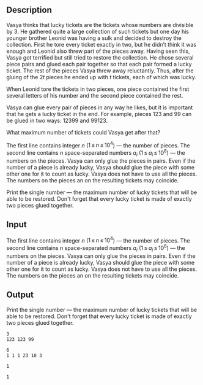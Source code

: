 ## Description

<div><p>Vasya thinks that lucky tickets are the tickets whose numbers are divisible by 3. He gathered quite a large collection of such tickets but one day his younger brother Leonid was having a sulk and decided to destroy the collection. First he tore every ticket exactly in two, but he didn’t think it was enough and Leonid also threw part of the pieces away. Having seen this, Vasya got terrified but still tried to restore the collection. He chose several piece pairs and glued each pair together so that each pair formed a lucky ticket. The rest of the pieces Vasya threw away reluctantly. Thus, after the gluing of the <span class="tex-span">2<i>t</i></span> pieces he ended up with <span class="tex-span"><i>t</i></span> tickets, each of which was lucky.</p><p>When Leonid tore the tickets in two pieces, one piece contained the first several letters of his number and the second piece contained the rest.</p><p>Vasya can glue every pair of pieces in any way he likes, but it is important that he gets a lucky ticket in the end. For example, pieces <span class="tex-font-style-tt">123</span> and <span class="tex-font-style-tt">99</span> can be glued in two ways: <span class="tex-font-style-tt">12399</span> and <span class="tex-font-style-tt">99123</span>.</p><p>What maximum number of tickets could Vasya get after that?</p></div><div class="input-specification"><p>The first line contains integer <span class="tex-span"><i>n</i></span> (<span class="tex-span">1 ≤ <i>n</i> ≤ 10<sup class="upper-index">4</sup></span>) — the number of pieces. The second line contains <span class="tex-span"><i>n</i></span> space-separated numbers <span class="tex-span"><i>a</i><sub class="lower-index"><i>i</i></sub></span> (<span class="tex-span">1 ≤ <i>a</i><sub class="lower-index"><i>i</i></sub> ≤ 10<sup class="upper-index">8</sup></span>) — the numbers on the pieces. Vasya can only glue the pieces in pairs. Even if the number of a piece is already lucky, Vasya should glue the piece with some other one for it to count as lucky. Vasya does not have to use all the pieces. The numbers on the pieces an on the resulting tickets may coincide.</p></div><div class="output-specification"><p>Print the single number — the maximum number of lucky tickets that will be able to be restored. Don't forget that every lucky ticket is made of exactly two pieces glued together.</p></div>

## Input

<p>The first line contains integer <span class="tex-span"><i>n</i></span> (<span class="tex-span">1 ≤ <i>n</i> ≤ 10<sup class="upper-index">4</sup></span>) — the number of pieces. The second line contains <span class="tex-span"><i>n</i></span> space-separated numbers <span class="tex-span"><i>a</i><sub class="lower-index"><i>i</i></sub></span> (<span class="tex-span">1 ≤ <i>a</i><sub class="lower-index"><i>i</i></sub> ≤ 10<sup class="upper-index">8</sup></span>) — the numbers on the pieces. Vasya can only glue the pieces in pairs. Even if the number of a piece is already lucky, Vasya should glue the piece with some other one for it to count as lucky. Vasya does not have to use all the pieces. The numbers on the pieces an on the resulting tickets may coincide.</p>

## Output

<p>Print the single number — the maximum number of lucky tickets that will be able to be restored. Don't forget that every lucky ticket is made of exactly two pieces glued together.</p>





```input1
3
123 123 99

```




```input2
6
1 1 1 23 10 3

```




```output1
1

```




```output2
1

```


